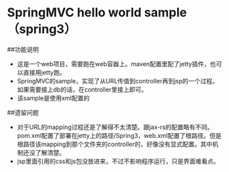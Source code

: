 # SpringMVC hello world sample（spring3）
##功能说明
* 这是一个web项目，需要跑在web容器上。maven配置里配了jetty插件，也可以直接用jetty跑。
* SpringMVC的sample，实现了从URL传值到controller再到jsp的一个过程。如果需要接上db的话，在controller里接上即可。
* 该sample是使用xml配置的

##遗留问题
* 对于URL的mapping过程还是了解得不太清楚。跟jax-rs的配置略有不同。
pom.xml配置了部署在jetty上的路径/Spring3，web.xml配置了根路径。但是根路径该mapping到那个文件夹的controller的，好像没有显式配置。其中机制还没了解清楚。
* jsp里面引用的css和js包没放进来，不过不影响程序运行，只是界面难看点。

